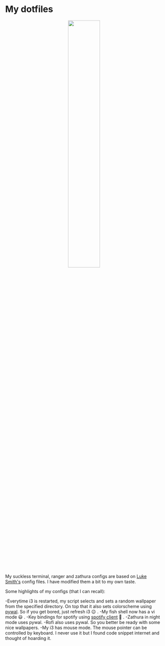 # My dotfiles

<p align="middle">

  <img src=images/title.png height="45%" width="45%">

</p>

My suckless terminal, ranger and zathura configs are based on [Luke Smith's](https://github.com/LukeSmithxyz) config files. I have modified them a bit to my own taste.

Some highlights of my configs (that I can recall):

-Everytime i3 is restarted, my script selects and sets a random wallpaper from the specified directory. On top that it also sets colorscheme using [pywal](https://github.com/dylanaraps/pywal). So if you get bored, just refresh i3 :wink: .
-My fish shell now has a vi mode :smiley: .
-Key bindings for spotify using [spotify client](https://github.com/pwittchen/spotify-cli-linux) :musical_note: .
-Zathura in night mode uses pywal. 
-Rofi also uses pywal. So you better be ready with some nice wallpapers.
-My i3 has mouse mode. The mouse pointer can be controlled by keyboard. I never use it but I found code snippet internet and thought of hoarding it.
